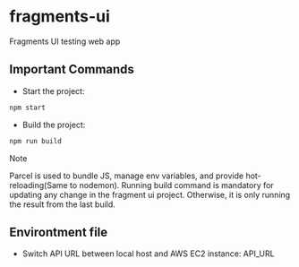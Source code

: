 # fragments-ui
Fragments UI testing web app

## Important Commands

- Start the project: 

```sh 
npm start 
```

- Build the project: 

```sh 
npm run build 
```

> [!NOTE]
> Parcel is used to bundle JS, manage env variables, and provide hot-reloading(Same to nodemon). Running build command is mandatory for updating any change in the fragment ui project. Otherwise, it is only running the result from the last build. 

## Environtment file 
- Switch API URL between local host and AWS EC2 instance: 
    API_URL

